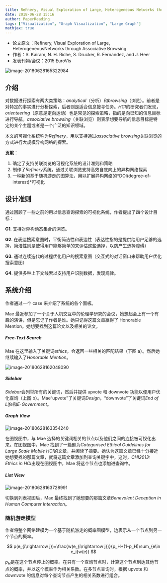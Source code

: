 ```yaml
---
title: Reﬁnery, Visual Exploration of Large, Heterogeneous Networks through Associative Browsing
date: 2018-06-28 15:16
author: PaperReading
tags: ["Visualization", "Graph Visualization", "Large Graph"]
mathjax: true
---
```


-   论文原文：Reﬁnery, Visual Exploration of Large, HeterogeneousNetworks through Associative Browsing
-   作者：S. Kairam, N. H. Riche, S. Drucker, R. Fernandez, and J. Heer
-   发表刊物/会议：2015 EuroVis

![image-20180628165322984](https://jackie-image.oss-cn-hangzhou.aliyuncs.com/2018-06-28-085323.png)

## 介绍

对数据进行探索有两大类策略：_analytical_（分析）和*browsing*（浏览）。前者是对特定的事实进行分析探索，后者则是适合信息搜寻任务。*HCI*的研究者们发现，_orienteering_（原意是定向运动）也是常见的探索策略，指的是向已知的信息目标进行导航。_associative browsing_（关联浏览）则表示想要导航的信息目标是特定的某个主题或者是一个广泛的知识领域。

本文的可视化系统称为*Refinery*，用以支持通过*associative browsing*关联浏览的方式进行大规模异构网络的探索。

**贡献**：

1. 确定了支持关联浏览的可视化系统的设计准则和策略
2. 制作了*Refinery*系统，通过关联浏览支持高效自底向上的异构网络探索
3. 一种新的基于随机游走的图算法，用以扩展异构网络的*DOI(degree-of-interest)*可视化

## 设计准则

通过回顾了一些之前的用以信息查询探索的可视化系统，作者提出了四个设计目标：

**G1**. 支持对异构动态集合的浏览。

**G2**. 在表达搜索意图时，平衡简洁性和表达性（表达性指的是提供给用户足够的选择，简洁性则是使得用户能够简单的来评估这些选择，以防产生选择障碍）

**G3**. 通过连续迭代的过程优化用户的搜索意图（交互式的对话窗口来帮助用户优化搜索意图）

**G4**. 提供多种上下文线索以支持用户识别数据，发现规律。

## 系统介绍

作者通过一个 case 来介绍了系统的各个面板。

Mae 最近参加了一个关于人机交互中的伦理学研究的会议，她想起会上有一个有趣的演讲，但是忘记了作者是谁。她只记得这篇文章赢得了 Honorable Mention。她想要找到这篇论文以及相关的论文。

##### Free-Text Search

Mae 在这里输入了关键词*ethics*，会返回一些相关的匹配结果（下图 a）。然后她继续输入了*Honorable Mention*。

![image-20180628162048090](https://jackie-image.oss-cn-hangzhou.aliyuncs.com/2018-06-28-082048.png)

##### Sidebar

*Sidebar*会列举所有的关键词，然后并提供 upvote 和 downvote 功能以便用户优化查询（上图 b）。Mae“upvote”了关键词*Design*，“downvote”了关键词*End of Life*和*E-Government*。

##### Graph View

![image-20180628163354240](https://jackie-image.oss-cn-hangzhou.aliyuncs.com/2018-06-28-083354.png)

在图视图中，与 Mae 选择的关键词相关的节点以及他们之间的连接被可视化出来。在图视图中，Mae 找到了一篇题为*Categorised Ethical Guidelines for Large Scale Mobile HCI*的文章，并阅读了摘要。她认为这篇文章已经十分接近她想要找的那篇文章，就将这篇文章添加到查询关键字中，这时，*CHI2013: Ethics in HCI*出现在图视图中，Mae 将这个节点也添加进查询中。

##### List View

![image-20180628163728991](https://jackie-image.oss-cn-hangzhou.aliyuncs.com/2018-06-28-083729.png)

切换到列表视图后，Mae 最终找到了她想要的那篇文章*Benevolent Deception in Human Computer Interaction*。

### 随机游走模型

作者将整个网络建模为一个基于随机游走的概率图模型，边表示从一个节点到另一个节点的概率。

$$
p(e_{i\rightarrow j})=\frac{w(e_{i\rightarrow j})}{p_H+(1-p_H)\sum_{e\in e_i}w(e)}
$$

$p_H$是在这个节点停止的概率。在只有一个查询节点时，计算这个节点到达其他节点的概率，并以这个概率作为相关系数。在多节点查询时，根据 upvote 和 downvote 的信息对每个查询节点产生的相关系数进行组合。
